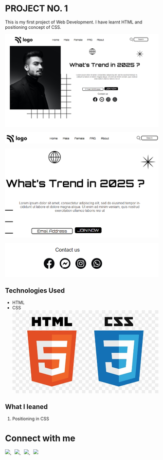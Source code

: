# PROJECT NO. 1

This is my first project of Web Development. I have learnt HTML and positioning concept of CSS. 

![Project1]( fullsize1.png "proj1 image")

![Project1]( /screenshots/nav.png "proj1 image")

![Project1]( /screenshots/body.png "proj1 image")

![Project1]( /screenshots/soc.png "proj1 image")



## Technologies Used
- HTML
- CSS
![Mascot](html.jpg "mascot logo")


## What I leaned

1. Positioning in CSS



# Connect with me

   <a href="https://www.linkedin.com/in/mughninoman97/" >
    <img width="30px" src="https://www.vectorlogo.zone/logos/linkedin/linkedin-icon.svg" />
  </a>&ensp;
  <a href="https://twitter.com/mughninoman97">
    <img width="30px" src="https://www.vectorlogo.zone/logos/twitter/twitter-official.svg" />
  </a>&ensp;
  <a href="https://www.instagram.com/mughninoman97/">
    <img width="30px" src="https://www.vectorlogo.zone/logos/instagram/instagram-icon.svg" />
  </a>&ensp;
  <a href="https://abdulmughninoman.hashnode.dev/">
  <img width="30px" src="https://cdn.hashnode.com/res/hashnode/image/upload/v1611902473383/CDyAuTy75.png?auto=compress" />
  </a>

